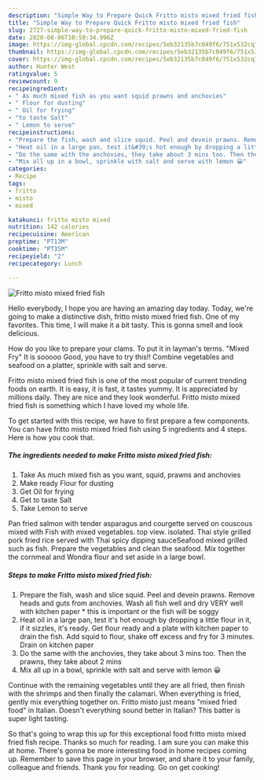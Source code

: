 ```yaml
---
description: "Simple Way to Prepare Quick Fritto misto mixed fried fish"
title: "Simple Way to Prepare Quick Fritto misto mixed fried fish"
slug: 2727-simple-way-to-prepare-quick-fritto-misto-mixed-fried-fish
date: 2020-08-06T10:59:34.996Z
image: https://img-global.cpcdn.com/recipes/5eb32135b7c049f6/751x532cq70/fritto-misto-mixed-fried-fish-recipe-main-photo.jpg
thumbnail: https://img-global.cpcdn.com/recipes/5eb32135b7c049f6/751x532cq70/fritto-misto-mixed-fried-fish-recipe-main-photo.jpg
cover: https://img-global.cpcdn.com/recipes/5eb32135b7c049f6/751x532cq70/fritto-misto-mixed-fried-fish-recipe-main-photo.jpg
author: Hunter West
ratingvalue: 5
reviewcount: 9
recipeingredient:
- " As much mixed fish as you want squid prawns and anchovies"
- " Flour for dusting"
- " Oil for frying"
- "to taste Salt"
- " Lemon to serve"
recipeinstructions:
- "Prepare the fish, wash and slice squid. Peel and devein prawns. Remove heads and guts from anchovies. Wash all fish well and dry VERY well with kitchen paper * this is important or the fish will be soggy"
- "Heat oil in a large pan, test it&#39;s hot enough by dropping a little flour in it, if it sizzles, it&#39;s ready. Get flour ready and a plate with kitchen paper to drain the fish. Add squid to flour, shake off excess and fry for 3 minutes. Drain on kitchen paper"
- "Do the same with the anchovies, they take about 3 mins too. Then the prawns, they take about 2 mins"
- "Mix all up in a bowl, sprinkle with salt and serve with lemon 😀"
categories:
- Recipe
tags:
- fritto
- misto
- mixed

katakunci: fritto misto mixed 
nutrition: 142 calories
recipecuisine: American
preptime: "PT13M"
cooktime: "PT35M"
recipeyield: "2"
recipecategory: Lunch

---
```



![Fritto misto mixed fried fish](https://img-global.cpcdn.com/recipes/5eb32135b7c049f6/751x532cq70/fritto-misto-mixed-fried-fish-recipe-main-photo.jpg)

Hello everybody, I hope you are having an amazing day today. Today, we're going to make a distinctive dish, fritto misto mixed fried fish. One of my favorites. This time, I will make it a bit tasty. This is gonna smell and look delicious.

How do you like to prepare your clams. To put it in layman&#39;s terms. &#34;Mixed Fry&#34; It is sooooo Good, you have to try this!! Combine vegetables and seafood on a platter, sprinkle with salt and serve.

Fritto misto mixed fried fish is one of the most popular of current trending foods on earth. It is easy, it is fast, it tastes yummy. It is appreciated by millions daily. They are nice and they look wonderful. Fritto misto mixed fried fish is something which I have loved my whole life.


To get started with this recipe, we have to first prepare a few components. You can have fritto misto mixed fried fish using 5 ingredients and 4 steps. Here is how you cook that.

<!--inarticleads1-->

##### The ingredients needed to make Fritto misto mixed fried fish:

1. Take  As much mixed fish as you want, squid, prawns and anchovies
1. Make ready  Flour for dusting
1. Get  Oil for frying
1. Get to taste Salt
1. Take  Lemon to serve


Pan fried salmon with tender asparagus and courgette served on couscous mixed with Fish with mixed vegetables. top view. isolated. Thai style grilled pork fried rice served with Thai spicy dipping sauceSeafood mixed grilled such as fish. Prepare the vegetables and clean the seafood. Mix together the cornmeal and Wondra flour and set aside in a large bowl. 

<!--inarticleads2-->

##### Steps to make Fritto misto mixed fried fish:

1. Prepare the fish, wash and slice squid. Peel and devein prawns. Remove heads and guts from anchovies. Wash all fish well and dry VERY well with kitchen paper * this is important or the fish will be soggy
1. Heat oil in a large pan, test it&#39;s hot enough by dropping a little flour in it, if it sizzles, it&#39;s ready. Get flour ready and a plate with kitchen paper to drain the fish. Add squid to flour, shake off excess and fry for 3 minutes. Drain on kitchen paper
1. Do the same with the anchovies, they take about 3 mins too. Then the prawns, they take about 2 mins
1. Mix all up in a bowl, sprinkle with salt and serve with lemon 😀


Continue with the remaining vegetables until they are all fried, then finish with the shrimps and then finally the calamari. When everything is fried, gently mix everything together on. Fritto misto just means &#34;mixed fried food&#34; in Italian. Doesn&#39;t everything sound better in Italian? This batter is super light tasting. 

So that's going to wrap this up for this exceptional food fritto misto mixed fried fish recipe. Thanks so much for reading. I am sure you can make this at home. There's gonna be more interesting food in home recipes coming up. Remember to save this page in your browser, and share it to your family, colleague and friends. Thank you for reading. Go on get cooking!
